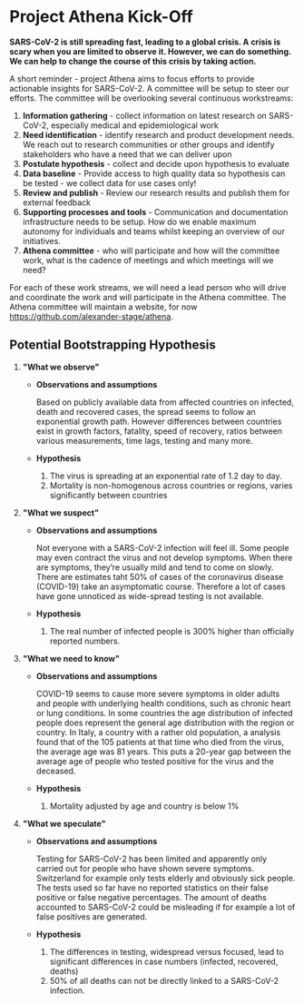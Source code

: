 # Project Athena Kick-Off

**SARS-CoV-2 is still spreading fast, leading to a global crisis. A crisis is scary when you are limited to observe it. However, we can do something. We can help to change the course of this crisis by taking action.** 

A short reminder - project Athena aims to focus efforts to provide actionable insights for SARS-CoV-2. A committee will be setup to steer our efforts. The committee will be overlooking several continuous workstreams:

1. **Information gathering** - collect information on latest research on SARS-CoV-2, especially medical and epidemiological work 
2. **Need identification** - identify research and product development needs. We reach out to research communities or other groups and identify stakeholders who have a need that we can deliver upon
3. **Postulate hypothesis** - collect and decide upon hypothesis to evaluate
4. **Data baseline** - Provide access to high quality data so hypothesis can be tested - we collect data for use cases only! 
5. **Review and publish** - Review our research results and publish them for external feedback
6. **Supporting processes and tools** - Communication and documentation infrastructure needs to be setup. How do we enable maximum autonomy for individuals and teams whilst keeping an overview of our initiatives.
7. **Athena committee** - who will participate and how will the committee work, what is the cadence of meetings and which meetings will we need?

For each of these work streams, we will need a lead person who will drive and coordinate the work and will participate in the Athena committee. The Athena committee will maintain a website, for now https://github.com/alexander-stage/athena.

## Potential Bootstrapping Hypothesis

1. **"What we observe"**
    * **Observations and assumptions** 
    
        Based on publicly available data from affected countries on infected, death and recovered cases, the spread seems to follow an exponential growth path. 
        However differences between countries exist in growth factors, fatality, speed of recovery, ratios between various measurements, time lags, testing and many more. 
        
    * **Hypothesis**
    
        1. The virus is spreading at an exponential rate of 1.2 day to day.
        2. Mortality is non-homogenous across countries or regions, varies significantly between countries
  

2. **"What we suspect"**
    * **Observations and assumptions**
        
        Not everyone with a SARS-CoV-2 infection will feel ill. Some people may even contract the virus and not develop symptoms. When there are symptoms, they’re usually mild and tend to come on slowly. There are estimates taht 50% of cases of the coronavirus disease (COVID-19) take an asymptomatic course. Therefore a lot of cases have gone unnoticed as wide-spread testing is not available.
        
    * **Hypothesis**
    
        1. The real number of infected people is 300% higher than officially reported numbers.
        

3. **"What we need to know"**
    * **Observations and assumptions**
    
        COVID-19 seems to cause more severe symptoms in older adults and people with underlying health conditions, such as chronic heart or lung conditions. In some countries the age distribution of infected people does represent the general age distribution with the region or country.
        In Italy, a country with a rather old population, a analysis found that of the 105 patients at that time who died from the virus, the average age was 81 years. This puts a 20-year gap between the average age of people who tested positive for the virus and the deceased.

    * **Hypothesis**
    
        1. Mortality adjusted by age and country is below 1%
        
4. **"What we speculate"**
    * **Observations and assumptions**
        
        Testing for SARS-CoV-2 has been limited and apparently only carried out for people who have shown severe symptoms. Switzerland for example only tests elderly and obviously sick people. The tests used so far have no reported statistics on their false positive or false negative percentages. The amount of deaths accounted to SARS-CoV-2 could be misleading if for example a lot of false positives are generated.
        
    * **Hypothesis**
    
        1. The differences in testing, widespread versus focused, lead to significant differences in case numbers (infected, recovered, deaths)
        2. 50% of all deaths can not be directly linked to a SARS-CoV-2 infection.
            
